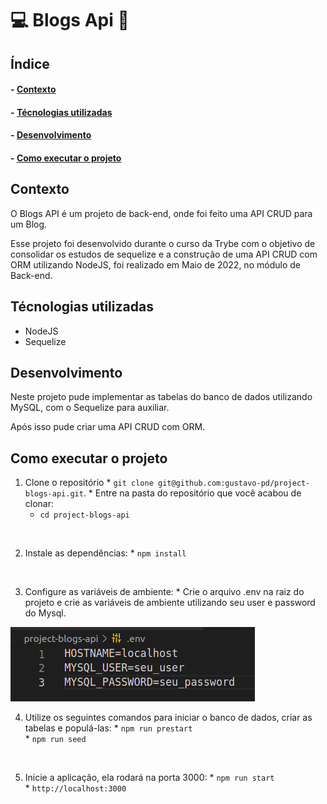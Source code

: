 <h1>💻 Blogs Api 📨</h1>

<h2>Índice</h2>
<h4>- <a href="#context">Contexto</a></h4>
<h4>- <a href="#tecnologies">Técnologias utilizadas</a></h4>
<h4>- <a href="#development">Desenvolvimento</a></h4>
<h4>- <a href="#howtouse">Como executar o projeto</a></h4>

<h2 id="context">Contexto</h2>

<p>O Blogs API é um projeto de back-end, onde foi feito uma API CRUD para um Blog.</p>
<p>Esse projeto foi desenvolvido durante o curso da Trybe com o objetivo de consolidar os estudos de sequelize e a construção de uma API CRUD com ORM utilizando NodeJS, foi realizado em Maio de 2022, no módulo de Back-end.</p>


<h2 id="tecnologies">Técnologias utilizadas</h2>

<ul>
  <li>NodeJS</li>
  <li>Sequelize</li>
</ul>

<h2 id="development">Desenvolvimento</h2>

<p>Neste projeto pude implementar as tabelas do banco de dados utilizando MySQL, com o Sequelize para auxiliar.</p>
<p>Após isso pude criar uma API CRUD com ORM.</p>


<h2 id="howtouse">Como executar o projeto</h2>

  1. Clone o repositório
    * `git clone git@github.com:gustavo-pd/project-blogs-api.git`.
    * Entre na pasta do repositório que você acabou de clonar:
      * `cd project-blogs-api`
</br>

  2. Instale as dependências:
    * `npm install`
</br>

  3. Configure as variáveis de ambiente:
    * Crie o arquivo .env na raiz do projeto e crie as variáveis de ambiente utilizando seu user e password do Mysql.

<img src="./images/env.png" alt=".env">
</br>

  4. Utilize os seguintes comandos para iniciar o banco de dados, criar as tabelas e populá-las:
    * `npm run prestart`
    </br>
    * `npm run seed`
</br>

  5. Inicie a aplicação, ela rodará na porta 3000:
    * `npm run start`
    </br>
    * `http://localhost:3000`
</br>

